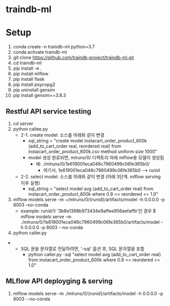 # traindb-ml

Setup
===

1. conda create -n traindb-ml python=3.7
2. conda activate traindb-ml
3. git clone https://github.com/traindb-project/traindb-ml.git
4. cd traindb-ml
5. pip install -e . 
6. pip install mlflow
7. pip install flask
8. pip install psycopg2
9. pip uninstall gensim
10. pip install gensim==3.8.3

## Restful API service testing

1. cd server
2. python callee.py
	- 2-1. create model: 소스를 아래와 같이 변경
		* sql_string = "create model instacart_order_product_600k (add_to_cart_order real, reordered real) from instacart_order_product_600k.csv method uniform size 1000"
		* model 생성 완료되면, mlruns/0/ 디렉토리 아래 mlflow용 모델이 생성됨
			* 예:  ./mlruns/0/1e619001eca046c7960499c06fe365b0/
				* 여기서, 1e619001eca046c7960499c06fe365b0 --> runid 
	- 2-2. select model: 소스를 아래와 같이 변경 (아래 3단계. mlflow serving 이후 실행)
		* sql_string = "select model avg (add_to_cart_order real) from instacart_order_product_600k where 0.9 <= reordered <= 1.0"
3. mlflow models serve -m ~/mlruns/0/{runid}/artifacts/model -h 0.0.0.0 -p 8003 –no-conda
	- example: runid가 '3b8e1398b973434e9affee956aefaffb'인 경우
	$ mlflow models serve -m ./mlruns/0/1e619001eca046c7960499c06fe365b0/artifacts/model -h 0.0.0.0 -p 8003 --no-conda
4. python caller.py 
  - - SQL 문을 문자열로 전달하려면, '-sql' 옵션 후, SQL 문자열을 포함
		* python caller.py -sql "select model avg (add_to_cart_order real) from instacart_order_product_600k where 0.9 <= reordered <= 1.0"


## MLflow API deployging & serving 

1. mlflow models serve -m ./mlruns/0/{runid}/artifacts/model -h 0.0.0.0 -p 8003 --no-conda